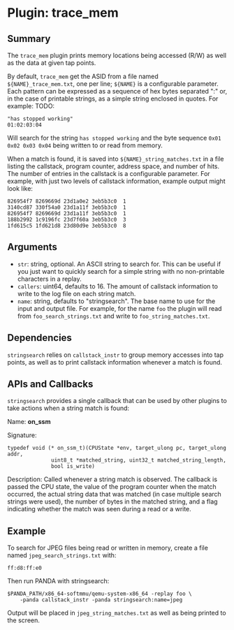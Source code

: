 Plugin: trace_mem
===========

Summary
-------

The `trace_mem` plugin prints memory locations being accessed (R/W) as well as the data at given tap points.

By default, `trace_mem` get the ASID from a file named `${NAME}_trace_mem.txt`, one per line; `${NAME}` is a configurable parameter. Each pattern can be expressed as a sequence of hex bytes separated ":" or, in the case of printable strings, as a simple string enclosed in quotes. For example:
TODO:

    "has stopped working"
    01:02:03:04

Will search for the string `has stopped working` and the byte sequence `0x01 0x02 0x03 0x04` being written to or read from memory.

When a match is found, it is saved into `${NAME}_string_matches.txt` in a file listing the callstack, program counter, address space, and number of hits. The number of entries in the callstack is a configurable parameter. For example, with just two levels of callstack information, example output might look like:

    826954f7 8269669d 23d1a0e2 3eb5b3c0  1
    3140cd87 330f54a0 23d1a11f 3eb5b3c0  1
    826954f7 8269669d 23d1a11f 3eb5b3c0  1
    188b2992 1c9196fc 23d7f60a 3eb5b3c0  3
    1fd615c5 1fd621d8 23d80d9e 3eb5b3c0  8


Arguments
---------

* `str`: string, optional. An ASCII string to search for. This can be useful if you just want to quickly search for a simple string with no non-printable characters in a replay.
* `callers`: uint64, defaults to 16. The amount of callstack information to write to the log file on each string match.
* `name`: string, defaults to "stringsearch". The base name to use for the input and output file. For example, for the name `foo` the plugin will read from `foo_search_strings.txt` and write to `foo_string_matches.txt`.

Dependencies
------------

`stringsearch` relies on `callstack_instr` to group memory accesses into tap points, as well as to print callstack information whenever a match is found.

APIs and Callbacks
------------------

`stringsearch` provides a single callback that can be used by other plugins to take actions when a string match is found:

Name: **on_ssm**

Signature:

    typedef void (* on_ssm_t)(CPUState *env, target_ulong pc, target_ulong addr,
                  uint8_t *matched_string, uint32_t matched_string_length, 
                  bool is_write)

Description: Called whenever a string match is observed. The callback is passed the CPU state, the value of the program counter when the match occurred, the actual string data that was matched (in case multiple search strings were used), the number of bytes in the matched string, and a flag indicating whether the match was seen during a read or a write.

Example
-------

To search for JPEG files being read or written in memory, create a file named `jpeg_search_strings.txt` with:

    ff:d8:ff:e0

Then run PANDA with stringsearch:

    $PANDA_PATH/x86_64-softmmu/qemu-system-x86_64 -replay foo \
        -panda callstack_instr -panda stringsearch:name=jpeg

Output will be placed in `jpeg_string_matches.txt` as well as being printed to the screen.
